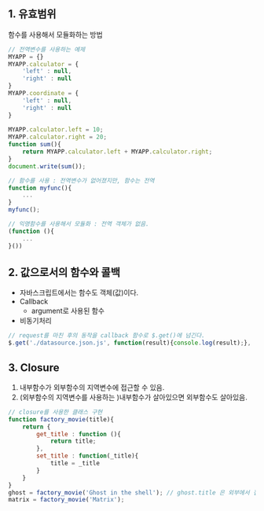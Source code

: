 
## 1. 유효범위

함수를 사용해서 모듈화하는 방법


```javascript
// 전역변수를 사용하는 예제
MYAPP = {}
MYAPP.calculator = {
    'left' : null,
    'right' : null
}
MYAPP.coordinate = {
    'left' : null,
    'right' : null
}
 
MYAPP.calculator.left = 10;
MYAPP.calculator.right = 20;
function sum(){
    return MYAPP.calculator.left + MYAPP.calculator.right;
}
document.write(sum());
```

```javascript
// 함수를 사용 : 전역변수가 없어졌지만, 함수는 전역
function myfunc(){
    ...
}
myfunc();
```

```javascript
// 익명함수를 사용해서 모듈화 : 전역 객체가 없음.
(function (){
    ...
}())
```

## 2. 값으로서의 함수와 콜백

* 자바스크립트에서는 함수도 객체(값)이다.
* Callback
    * argument로 사용된 함수
* 비동기처리

```javascript
// request를 마친 후의 동작을 callback 함수로 $.get()에 넘긴다.
$.get('./datasource.json.js', function(result){console.log(result);}, 'json');
```


## 3. Closure

1) 내부함수가 외부함수의 지역변수에 접근할 수 있음.
2) (외부함수의 지역변수를 사용하는 )내부함수가 살아있으면 외부함수도 살아있음.

```javascript
// closure를 사용한 클래스 구현
function factory_movie(title){
    return {
        get_title : function (){
            return title;
        },
        set_title : function(_title){
            title = _title
        }
    }
}
ghost = factory_movie('Ghost in the shell'); // ghost.title 은 외부에서 접근 x
matrix = factory_movie('Matrix');
```